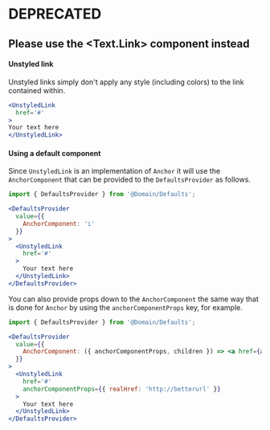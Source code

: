 # DEPRECATED

## Please use the <Text.Link> component instead

#### Unstyled link
Unstyled links simply don't apply any style (including colors) to the link contained within.

```jsx
<UnstyledLink
  href='#'
>
Your text here
</UnstyledLink>
```

#### Using a default component

Since `UnstyledLink` is an implementation of `Anchor` it will use the `AnchorComponent` that
can be provided to the `DefaultsProvider` as follows.
```jsx
import { DefaultsProvider } from '@Domain/Defaults';

<DefaultsProvider
  value={{
    AnchorComponent: 'i'
  }}
>
  <UnstyledLink
    href='#'
  >
    Your text here
  </UnstyledLink>
</DefaultsProvider>
```

You can also provide props down to the `AnchorComponent` the same way that is done for `Anchor`
by using the `anchorComponentProps` key, for example.

```jsx
import { DefaultsProvider } from '@Domain/Defaults';

<DefaultsProvider
  value={{
    AnchorComponent: ({ anchorComponentProps, children }) => <a href={anchorComponentProps.realHref}>{children}</a>
  }}
>
  <UnstyledLink
    href='#'
    anchorComponentProps={{ realHref: 'http://betterurl' }}
  >
    Your text here
  </UnstyledLink>
</DefaultsProvider>
```
